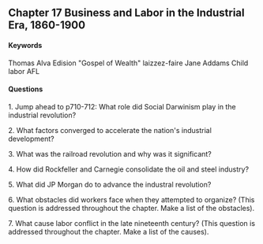 ## Chapter 17 Business and Labor in the Industrial Era, 1860-1900

#### Keywords
Thomas Alva Edision
"Gospel of Wealth"
laizzez-faire
Jane Addams
Child labor
AFL

#### Questions
1\. Jump ahead to p710-712: What role did Social Darwinism play in the industrial revolution?

2\. What factors converged to accelerate the nation's industrial development?

3\. What was the railroad revolution and why was it significant?

4\. How did Rockfeller and Carnegie consolidate the oil and steel industry?

5\. What did JP Morgan do to advance the industral revolution?

6\. What obstacles did workers face when they attempted to organize? (This question is addressed throughout the chapter. Make a list of the obstacles).

7\. What cause labor conflict in the late nineteenth century? (This question is addressed throughout the chapter. Make a list of the causes).
